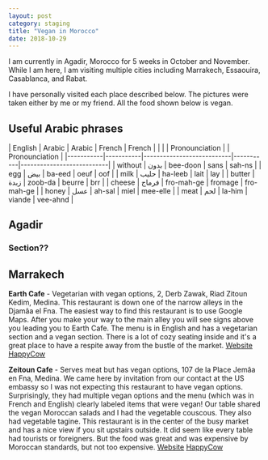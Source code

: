 ```yaml
---
layout: post
category: staging
title: "Vegan in Morocco"
date: 2018-10-29
---
```


I am currently in Agadir, Morocco for 5 weeks in October and November.
While I am here, I am visiting multiple cities including Marrakech, Essaouira, Casablanca, and Rabat.

I have personally visited each place described below.  The pictures were taken either by me or my friend.  All the food shown below is vegan.

## Useful Arabic phrases

| English 	| Arabic 	| Arabic                  	| French  	| French  	                |
|           |           | Pronounciation            |           | Pronounciation            |
|-----------|-----------|---------------------------|-----------|---------------------------|
| without 	|    بدون   |	bee-doon              	| sans    	| sah-ns                	|
| egg     	|    بيض    |	ba-eed                	| oeuf    	| oof                   	|
| milk    	|    حليب   |	ha-leeb               	| lait    	| lay                   	|
| butter  	|    زبدة   |	zoob-da               	| beurre  	| brr                   	|
| cheese  	|    فرماج  |	fro-mah-ge            	| fromage 	| fro-mah-ge            	|
| honey     |    عسل    |   ah-sal                  | miel    	| mee-elle              	|
| meat    	|    لحم    |	la-him                  | viande  	| vee-ahnd              	|

## Agadir

### Section??


## Marrakech
**Earth Cafe** - Vegetarian with vegan options, 2, Derb Zawak, Riad Zitoun Kedim, Medina.
This restaurant is down one of the narrow alleys in the Djamâa el Fna.  The easiest way to find this restaurant is to use Google Maps.  After you make your way to the main alley you will see signs above you leading you to Earth Cafe.  The menu is in English and has a vegetarian section and a vegan section.  There is a lot of cozy seating inside and it's a great place to have a respite away from the bustle of the market.
[Website](http://www.earthcafemarrakech.com/) [HappyCow](https://www.happycow.net/reviews/earth-cafe-marrakech-13178)

**Zeitoun Cafe** - Serves meat but has vegan options, 107 de la Place Jemâa en Fna, Medina.
We came here by invitation from our contact at the US embassy so I was not expecting this restaurant to have vegan options.  Surprisingly, they had multiple vegan options and the menu (which was in French and English) clearly labeled items that were vegan!  Our table shared the vegan Moroccan salads and I had the vegetable couscous.  They also had vegetable tagine.  This restaurant is in the center of the busy market and has a nice view if you sit upstairs outside.  It did seem like every table had tourists or foreigners.  But the food was great and was expensive by Moroccan standards, but not too expensive.
[Website](https://www.zeitouncafe.com/en/) [HappyCow](https://www.happycow.net/reviews/zeitoun-cafe-marrakech-88282)
